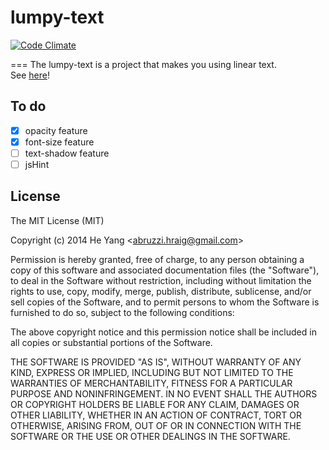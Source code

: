 # lumpy-text
[![Code Climate](https://codeclimate.com/github/abruzzihraig/lumpy-text/badges/gpa.svg)](https://codeclimate.com/github/abruzzihraig/lumpy-text)  

===
The lumpy-text is a project that makes you using linear text.  
See [here](href="http://abruzzihraig.github.io/lumpy-text")!

## To do
- [x] opacity feature
- [x] font-size feature
- [ ] text-shadow feature
- [ ] jsHint

## License
The MIT License (MIT)

Copyright (c) 2014 He Yang <[abruzzi.hraig@gmail.com](mailto:abruzzi.hraig@gmail.com)>

Permission is hereby granted, free of charge, to any person obtaining a copy
of this software and associated documentation files (the "Software"), to deal
in the Software without restriction, including without limitation the rights
to use, copy, modify, merge, publish, distribute, sublicense, and/or sell
copies of the Software, and to permit persons to whom the Software is
furnished to do so, subject to the following conditions:

The above copyright notice and this permission notice shall be included in all
copies or substantial portions of the Software.

THE SOFTWARE IS PROVIDED "AS IS", WITHOUT WARRANTY OF ANY KIND, EXPRESS OR
IMPLIED, INCLUDING BUT NOT LIMITED TO THE WARRANTIES OF MERCHANTABILITY,
FITNESS FOR A PARTICULAR PURPOSE AND NONINFRINGEMENT. IN NO EVENT SHALL THE
AUTHORS OR COPYRIGHT HOLDERS BE LIABLE FOR ANY CLAIM, DAMAGES OR OTHER
LIABILITY, WHETHER IN AN ACTION OF CONTRACT, TORT OR OTHERWISE, ARISING FROM,
OUT OF OR IN CONNECTION WITH THE SOFTWARE OR THE USE OR OTHER DEALINGS IN THE
SOFTWARE.
